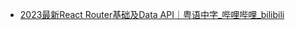 
- [2023最新React Router基础及Data API｜粤语中字_哔哩哔哩_bilibili](https://www.bilibili.com/video/BV1FX4y1q72i/)



